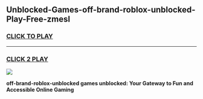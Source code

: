 
## Unblocked-Games-off-brand-roblox-unblocked-Play-Free-zmesl
<h3>
<a href="https://premium76.site?title=off-brand-roblox-unblocked&ref=18A1">CLICK TO PLAY</a></h3>
<hr>

<h3>
<a href="https://premium76.site?title=off-brand-roblox-unblocked&ref=18A1">CLICK 2 PLAY</a>
  
</h3>

<a href="https://premium76.site?title=off-brand-roblox-unblocked&ref=18A1"><img src="https://clearcache.store/games.png"></a>


**off-brand-roblox-unblocked games unblocked: Your Gateway to Fun and Accessible Online Gaming**

